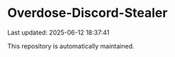 # Overdose-Discord-Stealer

Last updated: 2025-06-12 18:37:41

This repository is automatically maintained.
